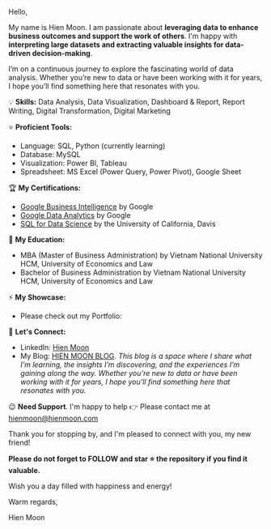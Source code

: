 Hello,

My name is Hien Moon. I am passionate about **leveraging data to enhance business outcomes and support the work of others**. I'm happy with **interpreting large datasets and extracting valuable insights for data-driven decision-making**. 

I’m on a continuous journey to explore the fascinating world of data analysis. Whether you’re new to data or have been working with it for years, I hope you’ll find something here that resonates with you.

💡 **Skills:** Data Analysis, Data Visualization, Dashboard & Report, Report Writing, Digital Transformation, Digital Marketing

⭐ **Proficient Tools:** 
+ Language: SQL, Python (currently learning)
+ Database: MySQL
+ Visualization: Power BI, Tableau
+ Spreadsheet: MS Excel (Power Query, Power Pivot), Google Sheet

🏆 **My Certifications:**
+ [Google Business Intelligence](https://www.coursera.org/account/accomplishments/professional-cert/D3XDQCBXMUJH) by Google
+ [Google Data Analytics](https://www.coursera.org/account/accomplishments/verify/TDLLKWBE9BRH) by Google
+ [SQL for Data Science](https://www.coursera.org/account/accomplishments/verify/DYV8GA4AZKEX) by the University of California, Davis

🌻 **My Education:**
+ MBA (Master of Business Administration) by Vietnam National University HCM, University of Economics and Law
+ Bachelor of Business Administration by Vietnam National University HCM, University of Economics and Law

⚡ **My Showcase:**
+ Please check out my Portfolio:

👋 **Let's Connect:**
+ LinkedIn: [Hien Moon](https://www.linkedin.com/in/hiennt1017/)
+ My Blog: [HIEN MOON BLOG](https://hienmoon.com/?utm_source=github&utm_medium=readme). _This blog is a space where I share what I’m learning, the insights I’m discovering, and the experiences I’m gaining along the way. Whether you’re new to data or have been working with it for years, I hope you’ll find something here that resonates with you._

😉 **Need Support**. I'm happy to help 👉 Please contact me at hienmoon@hienmoon.com

Thank you for stopping by, and I'm pleased to connect with you, my new friend!

**Please do not forget to FOLLOW and star ⭐ the repository if you find it valuable.**

Wish you a day filled with happiness and energy!

Warm regards,

Hien Moon

